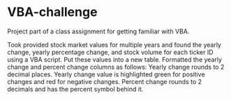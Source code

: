 # VBA-challenge
Project part of a class assignment for getting familiar with VBA.

Took provided stock market values for multiple years and found the yearly change, yearly percentage change, and stock volume for each ticker ID using a VBA script.
Put these values into a new table.
Formatted the yearly change and percent change columns as follows:
  Yearly change rounds to 2 decimal places.
  Yearly change value is highlighted green for positive changes and red for negative changes.
  Percent change rounds to 2 decimals and has the percent symbol behind it.
